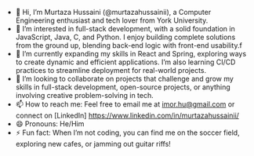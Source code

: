 - 👋 Hi, I’m Murtaza Hussaini (@murtazahussainii), a Computer Engineering enthusiast and tech lover from York University.
- 👀 I’m interested in full-stack development, with a solid foundation in JavaScript, Java, C, and Python. I enjoy building complete solutions from the ground up, blending back-end logic with front-end usability.f
- 🌱 I’m currently expanding my skills in React and Spring, exploring ways to create dynamic and efficient applications. I’m also learning CI/CD practices to streamline deployment for real-world projects.
- 💞️ I’m looking to collaborate on projects that challenge and grow my skills in full-stack development, open-source projects, or anything involving creative problem-solving in tech.
- 📫 How to reach me: Feel free to email me at imor.hu@gmail.com or connect on [LinkedIn] https://www.linkedin.com/in/murtazahussainii/
- 😄 Pronouns: He/Him
- ⚡ Fun fact: When I’m not coding, you can find me on the soccer field, exploring new cafes, or jamming out guitar riffs!
